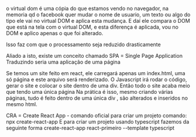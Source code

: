 o virtual dom é uma cópia do que estamos vendo no navegador, na memoria
qd o facebook quer mudar o nome de usuario, um texto ou algo do tipo
ele vai no virtual DOM e aplica esta mudança. E daí ele compara o DOM que está 
na tela com o virtual DOM, e esta diferença é aplicada, vou no DOM e aplico
apenas o que foi alterado.

Isso faz com que o processamento seja reduzido drasticamente

Aliado a isto, existe um conceito chamado SPA = Single Page Application
Traduzindo seria uma aplicação de uma página

Se temos um site feito em react, ele carregará apenas um index.html, uma só página
e este arquivo será renderizado. O Javascript irá rodar o código, gerar o site
e colocar o site dentro de uma div. Então todo o site acaba meio que tendo uma única página
Na prática é isso, mesmo criando várias páginas, tudo é feito dentro de uma única div
, são alterados e inseridos no mesmo html.

CRA = Create React App - comando oficial para criar um projeto
comando: npx create-react-app 
E para criar um projeto usando typescript fazemos da seguinte forma
create-react-app react-primeiro --template typescript

